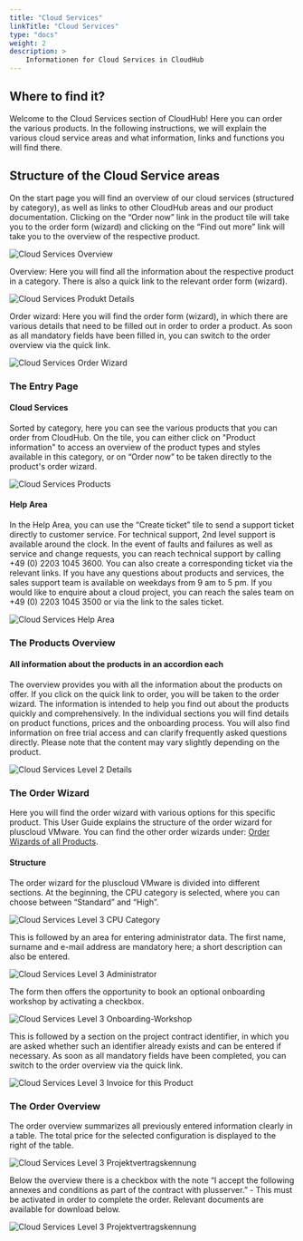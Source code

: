 ```yaml
---
title: "Cloud Services"
linkTitle: "Cloud Services"
type: "docs"
weight: 2
description: >
    Informationen for Cloud Services in CloudHub
---
```


## Where to find it?

Welcome to the Cloud Services section of CloudHub! Here you can order the various products. In the following instructions, we will explain the various cloud service areas and what information, links and functions you will find there.

## Structure of the Cloud Service areas

On the start page you will find an overview of our cloud services (structured by category), as well as links to other CloudHub areas and our product documentation. Clicking on the “Order now” link in the product tile will take you to the order form (wizard) and clicking on the “Find out more” link will take you to the overview of the respective product.

![Cloud Services Overview](../img/cloud-services/cloud-services-overview.png)

Overview: Here you will find all the information about the respective product in a category. There is also a quick link to the relevant order form (wizard).

![Cloud Services Produkt Details](../img/cloud-services/cloud-services-level2.png)

Order wizard: Here you will find the order form (wizard), in which there are various details that need to be filled out in order to order a product. As soon as all mandatory fields have been filled in, you can switch to the order overview via the quick link.

![Cloud Services Order Wizard](../img/cloud-services/cloud-services-level3.png)

### The Entry Page

#### Cloud Services

Sorted by category, here you can see the various products that you can order from CloudHub. On the tile, you can either click on "Product information" to access an overview of the product types and styles available in this category, or on “Order now” to be taken directly to the product's order wizard.

![Cloud Services Products](../img/cloud-services/cloud-services-products.png)

#### Help Area

In the Help Area, you can use the “Create ticket” tile to send a support ticket directly to customer service.
For technical support, 2nd level support is available around the clock. In the event of faults and failures as well as service and change requests, you can reach technical support by calling +49 (0) 2203 1045 3600. You can also create a corresponding ticket via the relevant links.
If you have any questions about products and services, the sales support team is available on weekdays from 9 am to 5 pm. If you would like to enquire about a cloud project, you can reach the sales team on +49 (0) 2203 1045 3500 or via the link to the sales ticket.

![Cloud Services Help Area](../img/cloud-services/cloud-services-products-help-area.png)

### The Products Overview

#### All information about the products in an accordion each

The overview provides you with all the information about the products on offer. If you click on the quick link to order, you will be taken to the order wizard. The information is intended to help you find out about the products quickly and comprehensively. In the individual sections you will find details on product functions, prices and the onboarding process. You will also find information on free trial access and can clarify frequently asked questions directly. Please note that the content may vary slightly depending on the product.

![Cloud Services Level 2 Details](../img/cloud-services/cloud-services-level2-details.png)

### The Order Wizard

Here you will find the order wizard with various options for this specific product. This User Guide explains the structure of the order wizard for pluscloud VMware. You can find the other order wizards under:
[Order Wizards of all Products](http://localhost:1313/en/cloudhub/step-by-step-guide/order-wizards/).

#### Structure

The order wizard for the pluscloud VMware is divided into different sections. At the beginning, the CPU category is selected, where you can choose between “Standard” and “High”.

![Cloud Services Level 3 CPU Category](../img/cloud-services/cloud-services-level3-cpu.png)

This is followed by an area for entering administrator data. The first name, surname and e-mail address are mandatory here; a short description can also be entered.

![Cloud Services Level 3 Administrator](../img/cloud-services/cloud-services-level3-administrator.png)

The form then offers the opportunity to book an optional onboarding workshop by activating a checkbox.

![Cloud Services Level 3 Onboarding-Workshop](../img/cloud-services/cloud-services-level3-onboarding.png)

This is followed by a section on the project contract identifier, in which you are asked whether such an identifier already exists and can be entered if necessary. As soon as all mandatory fields have been completed, you can switch to the order overview via the quick link.

![Cloud Services Level 3 Invoice for this Product](../img/cloud-services/cloud-services-level3-project-contract-number.png)

### The Order Overview

The order overview summarizes all previously entered information clearly in a table. The total price for the selected configuration is displayed to the right of the table.

![Cloud Services Level 3 Projektvertragskennung](../img/cloud-services/cloud-services-order-overview-table.png)

Below the overview there is a checkbox with the note “I accept the following annexes and conditions as part of the contract with plusserver.” - This must be activated in order to complete the order.
Relevant documents are available for download below.

![Cloud Services Level 3 Projektvertragskennung](../img/cloud-services/cloud-services-order-overview-checkbox.png)

